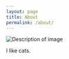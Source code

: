 ```yaml
---
layout: page
title: About
permalink: /about/
---
```


![Description of image](jekyll-site/Images/cat.jpg)

I like cats.
